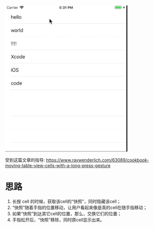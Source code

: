 
![gif](https://github.com/RealMeZJT/LongPressToMoveCellDemo/blob/master/demo.gif)

受到这篇文章的指导: https://www.raywenderlich.com/63089/cookbook-moving-table-view-cells-with-a-long-press-gesture

# 思路
1. 长按 cell 的时候，获取该cell的“快照”，同时隐藏该cell；
2. “快照”随着手指的位置移动，让用户看起来像是真的cell在随手指移动；
3. 如果“快照”到达其它cell的位置，那么，交换它们的位置；
4. 手指松开后，“快照”移除，同时原cell显示出来。

